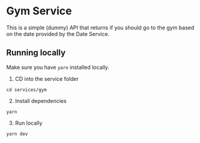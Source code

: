 # Gym Service

This is a simple (dummy) API that returns if you should go to the gym based on the date provided by the Date Service.


## Running locally

Make sure you have `yarn` installed locally.

1) CD into the service folder
```shell
cd services/gym
```

2) Install dependencies
```shell
yarn
```

3) Run locally
```shell
yarn dev
```
